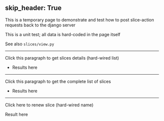 skip_header: True
---
This is a temporary page to demonstrate and test how to post slice-action requests back to the django server

This is a unit test; all data is hard-coded in the page itself

See also `slices/view.py`

<!-- this exposes the getCookie function -->
<script type="text/javascript" src="/assets/r2lab/omfrest.js"></script>

---
<div id="get2-div"><p>Click this paragraph to get slices details (hard-wired list)</p>
<ul id='get2'><li>Results here</li></ul>
</div>

---
<div id="getall-div"><p>Click this paragraph to get the complete list of slices</p>
<ul id='getall'><li>Results here</li></ul>
</div>

<script>
// an example of how to retrieve slices
var get_slices = function(id, names) {
    var sel = "#"+id;
    var request = {};
    if (names) request['names'] = names;
    post_omfrest_request('/slices/get', request, function(xhttp) {
      if (xhttp.readyState == 4 && xhttp.status == 200) {
	  // decoding
	  var responses = JSON.parse(xhttp.responseText);
	  $(sel+">li").remove();
	  // can come in handy to browse the structure
	  console.log("responses=", responses);
	  // but we will only show the gist of it, name and expiration
	  for (i = 0; i < responses.length; i++) {
	      var response = responses[i];
	      var slicename = response['name'];
	      var expiration = response['valid_until'];
	      var label = "name=" + slicename + ", expiration=" + expiration;
	      $(sel).append("<li>"+label+"</li>");
	      console.log(label);
	  }
      }});
}
$(function(){
  $('#get2-div').click(function() {
    get_slices("get2", [ "onelab.inria.mario.tutorial", "onelab.upmc.infocom.demo2016"])});
  $('#getall-div').click(function() {
    get_slices('getall');});
});
</script>

----
<div id="renew-div"><p>Click here to renew slice (hard-wired name)</p>
<p id='renew-response'>Result here</p>
</div>

<script>
// an example of how to renew a slice
var renew_slice = function() {
    var request = { 
    		    "name" : "onelab.inria.r2lab.naoufal",
		  };
    post_omfrest_request('/slices/renew', request, function(xhttp) {
      if (xhttp.readyState == 4 && xhttp.status == 200) {
          document.getElementById("renew-response").innerHTML = xhttp.responseText;
	  // decoding
	  var answer = JSON.parse(xhttp.responseText);
	  console.log(answer);
      }});
}
$(function(){$('#renew-div').click(renew_slice);})
</script>
